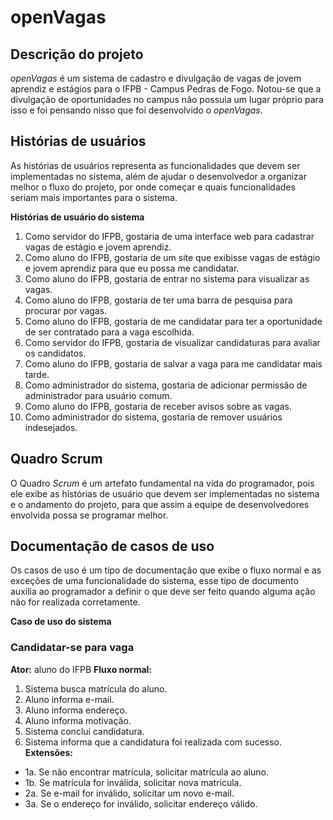 # openVagas

## Descrição do projeto

_openVagas_ é um sistema de cadastro e divulgação de vagas de jovem aprendiz e estágios para o IFPB - Campus Pedras de Fogo. Notou-se que a divulgação de oportunidades no campus não possuia um lugar próprio para isso e foi pensando nisso que foi desenvolvido o _openVagas_. 

## Histórias de usuários

As histórias de usuários representa as funcionalidades que devem ser implementadas no sistema, além de ajudar o desenvolvedor a organizar melhor o fluxo do projeto, por onde começar e quais funcionalidades seriam mais importantes para o sistema.

**Histórias de usuário do sistema**

1. Como servidor do IFPB, gostaria de uma interface web para cadastrar vagas de estágio e jovem aprendiz.
2. Como aluno do IFPB, gostaria de um site que exibisse vagas de estágio e jovem aprendiz para que eu possa me candidatar.
3. Como aluno do IFPB, gostaria de entrar no sistema para visualizar as vagas.
4. Como aluno do IFPB, gostaria de ter uma barra de pesquisa para procurar por vagas.
5. Como aluno do IFPB, gostaria de me candidatar para ter a oportunidade de ser contratado para a vaga escolhida.
6. Como servidor do IFPB, gostaria de visualizar candidaturas para avaliar os candidatos.
7. Como aluno do IFPB, gostaria de salvar a vaga para me candidatar mais tarde.
8. Como administrador do sistema, gostaria de adicionar permissão de administrador para usuário comum.
9. Como aluno do IFPB, gostaria de receber avisos sobre as vagas.
10. Como administrador do sistema, gostaria de remover usuários indesejados.

## Quadro Scrum

O Quadro _Scrum_ é um artefato fundamental na vida do programador, pois ele exibe as histórias de usuário que devem ser implementadas no sistema e o andamento do projeto, para que assim a equipe de desenvolvedores envolvida possa se programar melhor.

## Documentação de casos de uso

Os casos de uso é um tipo de documentação que exibe o fluxo normal e as exceções de uma funcionalidade do sistema, esse tipo de documento auxilia ao programador a definir o que deve ser feito quando alguma ação não for realizada corretamente.

**Caso de uso do sistema**

### Candidatar-se para vaga
**Ator:** aluno do IFPB
**Fluxo normal:**
1. Sistema busca matrícula do aluno.
2. Aluno informa e-mail.
3. Aluno informa endereço.
4. Aluno informa motivação.
5. Sistema conclui candidatura.
6. Sistema informa que a candidatura foi realizada com sucesso.
**Extensões:**
* 1a. Se não encontrar matrícula, solicitar matrícula ao aluno.
* 1b. Se matrícula for inválida, solicitar nova matrícula.
* 2a. Se e-mail for inválido, solicitar um novo e-mail.
* 3a. Se o endereço for inválido, solicitar endereço válido.
